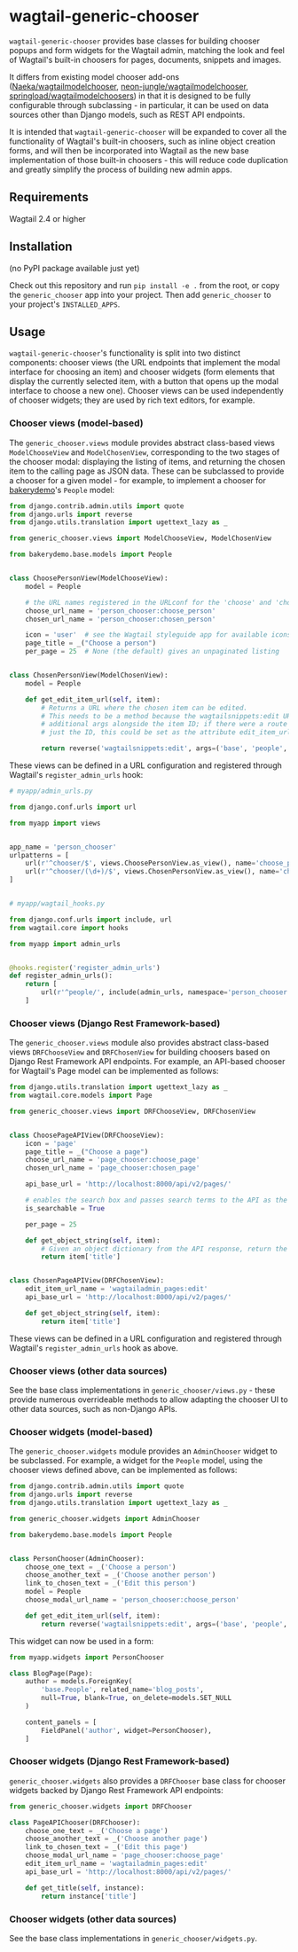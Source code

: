 # wagtail-generic-chooser

`wagtail-generic-chooser` provides base classes for building chooser popups and form widgets for the Wagtail admin, matching the look and feel of Wagtail's built-in choosers for pages, documents, snippets and images.

It differs from existing model chooser add-ons ([Naeka/wagtailmodelchooser](https://github.com/Naeka/wagtailmodelchooser/), [neon-jungle/wagtailmodelchooser](https://github.com/neon-jungle/wagtailmodelchooser), [springload/wagtailmodelchoosers](https://github.com/springload/wagtailmodelchoosers)) in that it is designed to be fully configurable through subclassing - in particular, it can be used on data sources other than Django models, such as REST API endpoints.

It is intended that `wagtail-generic-chooser` will be expanded to cover all the functionality of Wagtail's built-in choosers, such as inline object creation forms, and will then be incorporated into Wagtail as the new base implementation of those built-in choosers - this will reduce code duplication and greatly simplify the process of building new admin apps.

## Requirements

Wagtail 2.4 or higher

## Installation

(no PyPI package available just yet)

Check out this repository and run `pip install -e .` from the root, or copy the `generic_chooser` app into your project. Then add `generic_chooser` to your project's `INSTALLED_APPS`.

## Usage

`wagtail-generic-chooser`'s functionality is split into two distinct components: chooser views (the URL endpoints that implement the modal interface for choosing an item) and chooser widgets (form elements that display the currently selected item, with a button that opens up the modal interface to choose a new one). Chooser views can be used independently of chooser widgets; they are used by rich text editors, for example.

### Chooser views (model-based)

The `generic_chooser.views` module provides abstract class-based views `ModelChooseView` and `ModelChosenView`, corresponding to the two stages of the chooser modal: displaying the listing of items, and returning the chosen item to the calling page as JSON data. These can be subclassed to provide a chooser for a given model - for example, to implement a chooser for [bakerydemo](https://github.com/wagtail/bakerydemo)'s `People` model:

```python
from django.contrib.admin.utils import quote
from django.urls import reverse
from django.utils.translation import ugettext_lazy as _

from generic_chooser.views import ModelChooseView, ModelChosenView

from bakerydemo.base.models import People


class ChoosePersonView(ModelChooseView):
    model = People

    # the URL names registered in the URLconf for the 'choose' and 'chosen' views
    choose_url_name = 'person_chooser:choose_person'
    chosen_url_name = 'person_chooser:chosen_person'

    icon = 'user'  # see the Wagtail styleguide app for available icons
    page_title = _("Choose a person")
    per_page = 25  # None (the default) gives an unpaginated listing


class ChosenPersonView(ModelChosenView):
    model = People

    def get_edit_item_url(self, item):
        # Returns a URL where the chosen item can be edited.
        # This needs to be a method because the wagtailsnippets:edit URL route requires
        # additional args alongside the item ID; if there were a route that accepted
        # just the ID, this could be set as the attribute edit_item_url_name instead.

        return reverse('wagtailsnippets:edit', args=('base', 'people', quote(item.pk)))
```

These views can be defined in a URL configuration and registered through Wagtail's `register_admin_urls` hook:

```python
# myapp/admin_urls.py

from django.conf.urls import url

from myapp import views


app_name = 'person_chooser'
urlpatterns = [
    url(r'^chooser/$', views.ChoosePersonView.as_view(), name='choose_person'),
    url(r'^chooser/(\d+)/$', views.ChosenPersonView.as_view(), name='chosen_person'),
]


# myapp/wagtail_hooks.py

from django.conf.urls import include, url
from wagtail.core import hooks

from myapp import admin_urls


@hooks.register('register_admin_urls')
def register_admin_urls():
    return [
        url(r'^people/', include(admin_urls, namespace='person_chooser')),
    ]
```

### Chooser views (Django Rest Framework-based)

The `generic_chooser.views` module also provides abstract class-based views `DRFChooseView` and `DRFChosenView` for building choosers based on Django Rest Framework API endpoints. For example, an API-based chooser for Wagtail's Page model can be implemented as follows:

```python
from django.utils.translation import ugettext_lazy as _
from wagtail.core.models import Page

from generic_chooser.views import DRFChooseView, DRFChosenView


class ChoosePageAPIView(DRFChooseView):
    icon = 'page'
    page_title = _("Choose a page")
    choose_url_name = 'page_chooser:choose_page'
    chosen_url_name = 'page_chooser:chosen_page'

    api_base_url = 'http://localhost:8000/api/v2/pages/'

    # enables the search box and passes search terms to the API as the 'search' query parameter
    is_searchable = True

    per_page = 25

    def get_object_string(self, item):
        # Given an object dictionary from the API response, return the text to use as the label
        return item['title']


class ChosenPageAPIView(DRFChosenView):
    edit_item_url_name = 'wagtailadmin_pages:edit'
    api_base_url = 'http://localhost:8000/api/v2/pages/'

    def get_object_string(self, item):
        return item['title']
```

These views can be defined in a URL configuration and registered through Wagtail's `register_admin_urls` hook as above.


### Chooser views (other data sources)

See the base class implementations in `generic_chooser/views.py` - these provide numerous overrideable methods to allow adapting the chooser UI to other data sources, such as non-Django APIs.


### Chooser widgets (model-based)

The `generic_chooser.widgets` module provides an `AdminChooser` widget to be subclassed. For example, a widget for the `People` model, using the chooser views defined above, can be implemented as follows:

```python
from django.contrib.admin.utils import quote
from django.urls import reverse
from django.utils.translation import ugettext_lazy as _

from generic_chooser.widgets import AdminChooser

from bakerydemo.base.models import People


class PersonChooser(AdminChooser):
    choose_one_text = _('Choose a person')
    choose_another_text = _('Choose another person')
    link_to_chosen_text = _('Edit this person')
    model = People
    choose_modal_url_name = 'person_chooser:choose_person'

    def get_edit_item_url(self, item):
        return reverse('wagtailsnippets:edit', args=('base', 'people', quote(item.pk)))
```

This widget can now be used in a form:

```python
from myapp.widgets import PersonChooser

class BlogPage(Page):
    author = models.ForeignKey(
        'base.People', related_name='blog_posts',
        null=True, blank=True, on_delete=models.SET_NULL
    )

    content_panels = [
        FieldPanel('author', widget=PersonChooser),
    ]
```

### Chooser widgets (Django Rest Framework-based)

`generic_chooser.widgets` also provides a `DRFChooser` base class for chooser widgets backed by Django Rest Framework API endpoints:

```python
from generic_chooser.widgets import DRFChooser

class PageAPIChooser(DRFChooser):
    choose_one_text = _('Choose a page')
    choose_another_text = _('Choose another page')
    link_to_chosen_text = _('Edit this page')
    choose_modal_url_name = 'page_chooser:choose_page'
    edit_item_url_name = 'wagtailadmin_pages:edit'
    api_base_url = 'http://localhost:8000/api/v2/pages/'

    def get_title(self, instance):
        return instance['title']
```

### Chooser widgets (other data sources)

See the base class implementations in `generic_chooser/widgets.py`.
